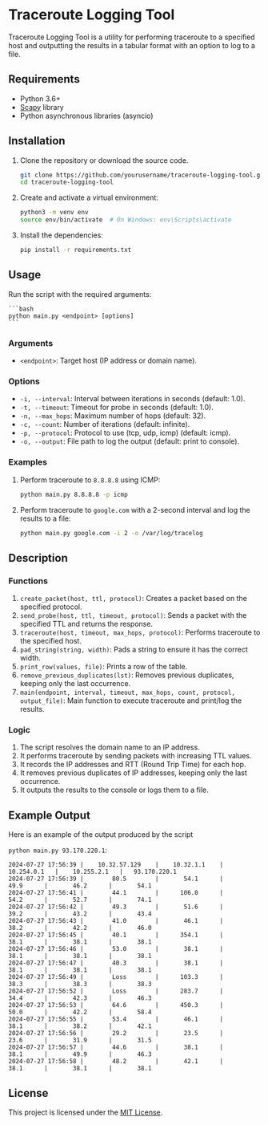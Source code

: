 # Traceroute Logging Tool

Traceroute Logging Tool is a utility for performing traceroute to a specified host and outputting the results in a tabular format with an option to log to a file.

## Requirements

- Python 3.6+
- [Scapy](https://scapy.net/) library
- Python asynchronous libraries (asyncio)

## Installation

1. Clone the repository or download the source code.

    ```bash
    git clone https://github.com/yourusername/traceroute-logging-tool.git
    cd traceroute-logging-tool
    ```

2. Create and activate a virtual environment:

    ```bash
    python3 -m venv env
    source env/bin/activate  # On Windows: env\Scripts\activate
    ```

3. Install the dependencies:

    ```bash
    pip install -r requirements.txt
    ```

## Usage

Run the script with the required arguments:

    ```bash
    python main.py <endpoint> [options]
    ```

### Arguments

- `<endpoint>`: Target host (IP address or domain name).

### Options

- `-i, --interval`: Interval between iterations in seconds (default: 1.0).
- `-t, --timeout`: Timeout for probe in seconds (default: 1.0).
- `-n, --max_hops`: Maximum number of hops (default: 32).
- `-c, --count`: Number of iterations (default: infinite).
- `-p, --protocol`: Protocol to use (tcp, udp, icmp) (default: icmp).
- `-o, --output`: File path to log the output (default: print to console).

### Examples

1. Perform traceroute to `8.8.8.8` using ICMP:

    ```bash
    python main.py 8.8.8.8 -p icmp
    ```

2. Perform traceroute to `google.com` with a 2-second interval and log the results to a file:

    ```bash
    python main.py google.com -i 2 -o /var/log/tracelog
    ```

## Description

### Functions

1. `create_packet(host, ttl, protocol)`: Creates a packet based on the specified protocol.
2. `send_probe(host, ttl, timeout, protocol)`: Sends a packet with the specified TTL and returns the response.
3. `traceroute(host, timeout, max_hops, protocol)`: Performs traceroute to the specified host.
4. `pad_string(string, width)`: Pads a string to ensure it has the correct width.
5. `print_row(values, file)`: Prints a row of the table.
6. `remove_previous_duplicates(lst)`: Removes previous duplicates, keeping only the last occurrence.
7. `main(endpoint, interval, timeout, max_hops, count, protocol, output_file)`: Main function to execute traceroute and print/log the results.

### Logic

1. The script resolves the domain name to an IP address.
2. It performs traceroute by sending packets with increasing TTL values.
3. It records the IP addresses and RTT (Round Trip Time) for each hop.
4. It removes previous duplicates of IP addresses, keeping only the last occurrence.
5. It outputs the results to the console or logs them to a file.

## Example Output

Here is an example of the output produced by the script 
   
   `python main.py 93.170.220.1`:
  
    2024-07-27 17:56:39 |    10.32.57.129    |    10.32.1.1    |    10.254.0.1   |    10.255.2.1   |   93.170.220.1
    2024-07-27 17:56:39 |        80.5        |       54.1      |       49.9      |       46.2      |       54.1
    2024-07-27 17:56:41 |        44.1        |      106.0      |       54.2      |       52.7      |       74.1
    2024-07-27 17:56:42 |        49.3        |       51.6      |       39.2      |       43.2      |       43.4
    2024-07-27 17:56:43 |        41.0        |       46.1      |       38.2      |       42.2      |       46.0
    2024-07-27 17:56:45 |        40.1        |      354.1      |       38.1      |       38.1      |       38.1
    2024-07-27 17:56:46 |        53.0        |       38.1      |       38.1      |       38.1      |       38.1
    2024-07-27 17:56:47 |        40.3        |       38.1      |       38.1      |       38.1      |       38.1
    2024-07-27 17:56:49 |        Loss        |      103.3      |       38.3      |       38.3      |       38.3
    2024-07-27 17:56:52 |        Loss        |      283.7      |       34.4      |       42.3      |       46.3
    2024-07-27 17:56:53 |        64.6        |      450.3      |       50.0      |       42.2      |       58.4
    2024-07-27 17:56:55 |        53.4        |       46.1      |       38.1      |       38.2      |       42.1
    2024-07-27 17:56:56 |        29.2        |       23.5      |       23.6      |       31.9      |       31.5
    2024-07-27 17:56:57 |        44.6        |       38.1      |       38.1      |       49.9      |       46.3
    2024-07-27 17:56:58 |        48.2        |       42.1      |       38.1      |       38.1      |       38.1

## License

This project is licensed under the [MIT License](MIT-LICENSE.txt).
